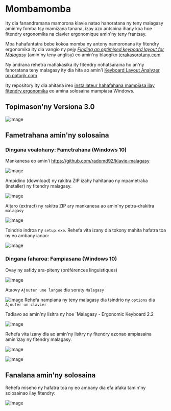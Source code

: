 # Mombamomba

Ity dia fanandramana mamorona klavie natao hanoratana ny teny malagasy amin'ny fomba tsy mamizana tanana, izay azo antsoina ihany koa hoe fitendry ergonomika na clavier ergonomique amin'ny teny frantsay.

Mba hahafantatra bebe kokoa momba ny antony namoronana ity fitendry ergonomika ity dia vangio ny pejy [*Finding an optimised keyboard layout for Malagasy*](https://www.terakasorotany.com/?p=360) (amin'ny teny anglisy) eo amin'ny blaogiko [terakasorotany.com](https://www.terakasorotany.com)

Ny andrana rehetra mahakasika ity fitendry nohatsaraina ho an'ny fanoratana teny malagasy ity dia hita ao amin'i [Keyboard Layout Analyzer on patorjk.com](http://patorjk.com/keyboard-layout-analyzer/#/main)

Ity repository ity dia ahitana ireo [installateur hahafahana mampiasa ilay fitendry ergonomika](https://github.com/radomd92/klavie-malagasy/tree/master/malagasy) eo amina solosaina mampiasa Windows.

## Topimason'ny Versiona 3.0

![image](https://github.com/user-attachments/assets/a7c602e3-a921-4db0-b2df-90fa3125a46d)


## Fametrahana amin'ny solosaina

### Dingana voalohany: Fametrahana (Windows 10)
Mankanesa eo amin'i https://github.com/radomd92/klavie-malagasy

![image](https://github.com/user-attachments/assets/a102c0a5-af92-4803-bb4d-bbc96e704c82)

Ampidino (download) ny rakitra ZIP izahy hahitanao ny mpametraka (installer) ny fitendry malagasy.

![image](https://github.com/user-attachments/assets/35de8c51-ebd7-4a9a-8bbe-121feeae268b)

Aitaro (extract) ny rakitra ZIP ary mankanesa ao amin'ny petra-drakitra `malagasy`

![image](https://github.com/user-attachments/assets/6fa1f79a-9588-4407-9bd3-ec97cc3353dd)

Tsindrio indroa ny `setup.exe`. Rehefa vita izany dia tokony mahita hafatra toa ny eo ambany ianao:

![image](https://github.com/user-attachments/assets/9a5807b2-c3fa-4f5b-a521-bcde539ee7bd)

### Dingana faharoa: Fampiasana (Windows 10)

Ovay ny safidy ara-piteny (préférences linguistiques)

![image](https://github.com/user-attachments/assets/dbd6ea10-47e3-42d3-bc42-ce6fef3f0725)

Ataovy `Ajouter une langue` dia soraty `Malagasy`

![image](https://github.com/user-attachments/assets/103fe6e4-78f9-47b7-9640-a59cfcacd279)
Rehefa nampiana ny teny malagasy dia tsindrio ny `options` dia `Ajouter un clavier`

Tadiavo ao amin'ny lisitra ny hoe `Malagasy - Ergonomic Keyboard 2.2

![image](https://github.com/user-attachments/assets/6eedabed-3557-4609-9cd0-334a9113fbd7)

Rehefa vita izany dia ao amin'ny lisitry ny fitendry azonao ampiasaina amin'izay ny fitendry malagasy.

![image](https://github.com/user-attachments/assets/a4682e0c-aff8-4ff4-b98b-2a6a1f911e4f)

![image](https://github.com/user-attachments/assets/23b786cc-26f0-4157-a445-e2e85ac4c5a2)


## Fanalana amin'ny solosaina

Rehefa miseho ny hafatra toa ny eo ambany dia efa afaka tamin'ny solosainao ilay fitendry:

![image](https://github.com/user-attachments/assets/2d3961d8-56d6-436b-8b00-5f5d3741bcd3)
